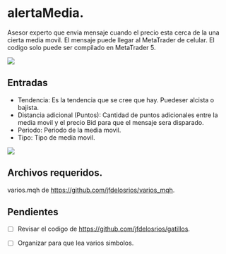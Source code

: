 # alertaMedia.

Asesor experto que envia mensaje cuando el precio esta cerca de la una cierta media movil. El mensaje puede llegar al MetaTrader de celular. El codigo solo puede ser compilado en MetaTrader 5.

![ ](https://github.com/jfdelosrios/alertaMediaMovil/blob/master/media/general.jpg)

## Entradas

* Tendencia: Es la tendencia que se cree que hay. Puedeser alcista o bajista.
* Distancia adicional (Puntos): Cantidad de puntos adicionales entre la media movil y el precio Bid para que el mensaje sera disparado.
* Periodo: Periodo de la media movil.
* Tipo: Tipo de media movil.

![ ](https://github.com/jfdelosrios/alertaMediaMovil/blob/master/media/parametrosEntrada.jpg)

## Archivos requeridos.

varios.mqh de https://github.com/jfdelosrios/varios_mqh.

## Pendientes

- [ ] Revisar el codigo de https://github.com/jfdelosrios/gatillos.

- [ ] Organizar para que lea varios simbolos.
